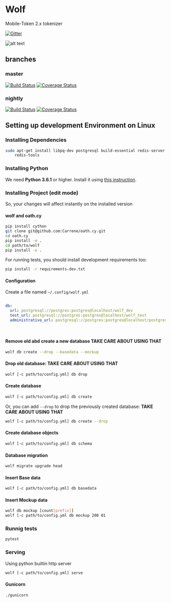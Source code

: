 # Wolf

Mobile-Token 2.x tokenizer

[![Gitter](https://img.shields.io/gitter/room/Carrene/Mobile-Token.svg)](https://gitter.im/Carrene/Mobile-Token)

![alt text](https://static.carrene.com/images/wolf.jpg "Wolf")

branches
--------

### master

[![Build Status](https://travis-ci.com/Carrene/wolf.svg?token=CRudMeqM8JA5Ec8Ndi2p&branch=master)](https://travis-ci.com/Carrene/wolf)
[![Coverage Status](https://coveralls.io/repos/github/Carrene/wolf/badge.svg?branch=master&t=FNpdQh)](https://coveralls.io/github/Carrene/wolf?branch=master)

### nightly

[![Build Status](https://travis-ci.com/Carrene/wolf.svg?token=CRudMeqM8JA5Ec8Ndi2p&branch=nightly)](https://travis-ci.com/Carrene/wolf)
[![Coverage Status](https://coveralls.io/repos/github/Carrene/wolf/badge.svg?branch=nightly&t=FNpdQh)](https://coveralls.io/github/Carrene/wolf?branch=nightly)


Setting up development Environment on Linux
----------------------------------

### Installing Dependencies

```bash
sudo apt-get install libpq-dev postgresql build-essential redis-server \
    redis-tools
```

### Installing Python

We need **Python 3.6.1** or higher.
Install it using [this instruction](https://docs.python.org/3/using/index.html).


### Installing Project (edit mode)

So, your changes will affect instantly on the installed version

#### wolf and oath.cy

```bash
pip install cython
git clone git@github.com:Carrene/oath.cy.git
cd oath.cy
pip install -e .
cd path/to/wolf
pip install -e .
```

For running tests, you should install development requirements too:

```bash
pip install -r requirements-dev.txt
```

#### Configuration

Create a file named `~/.config/wolf.yml`

```yaml

db:
  url: postgresql://postgres:postgres@localhost/wolf_dev
  test_url: postgresql://postgres:postgres@localhost/wolf_test
  administrative_url: postgresql://postgres:postgres@localhost/postgres
   
   
```

#### Remove old abd create a new database **TAKE CARE ABOUT USING THAT**

```bash
wolf db create --drop --basedata --mockup
```

#### Drop old database: **TAKE CARE ABOUT USING THAT**

```bash
wolf [-c path/to/config.yml] db drop
```

#### Create database

```bash
wolf [-c path/to/config.yml] db create
```

Or, you can add `--drop` to drop the previously created database: **TAKE CARE ABOUT USING THAT**

```bash
wolf [-c path/to/config.yml] db create --drop
```

#### Create database objects

```bash
wolf [-c path/to/config.yml] db schema
```

#### Database migration

```bash
wolf migrate upgrade head
```

#### Insert Base data

```bash
wolf [-c path/to/config.yml] db basedata
```

#### Insert Mockup data

```bash
wolf db mockup [count[prefix]]
wolf [-c path/to/config.yml db mockup 200 01
```

### Runnig tests

```bash
pytest
```

### Serving

Using python builtin http server

```bash
wolf [-c path/to/config.yml] serve
``` 

#### Gunicorn

```bash
./gunicorn
```

